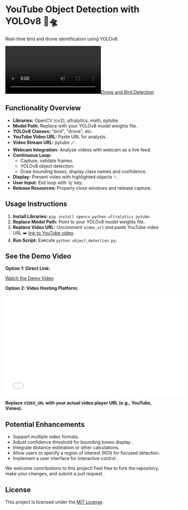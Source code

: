 # YouTube Object Detection with YOLOv8 🦅🛸

Real-time bird and drone identification using YOLOv8.

[![Drone and Bird Detection](object_detection_videos/object_detection_videos.mp4)](object_detection_videos/object_detection_videos.mp4)

## Functionality Overview

- **Libraries:** OpenCV (cv2), ultralytics, math, pytube.
- **Model Path:** Replace with your YOLOv8 model weights file.
- **YOLOv8 Classes:** "bird", "drone", etc.
- **YouTube Video URL:** Paste URL for analysis.
- **Video Stream URL:** pytube 🪄.
- **Webcam Integration:** Analyze videos with webcam as a live feed.
- **Continuous Loop:**
    - Capture, validate frames.
    - YOLOv8 object detection.
    - Draw bounding boxes, display class names and confidence.
- **Display:** Present video with highlighted objects ✨.
- **User Input:** Exit loop with 'q' key.
- **Release Resources:** Properly close windows and release capture.

## Usage Instructions

1. **Install Libraries:** `pip install opencv-python ultralytics pytube`.
2. **Replace Model Path:** Point to your YOLOv8 model weights file.
3. **Replace Video URL:** Uncomment `video_url` and paste YouTube video URL ➡️ [link to YouTube video](https://www.youtube.com/).
4. **Run Script:** Execute `python object_detection.py`.

## See the Demo Video

**Option 1: Direct Link:**

[Watch the Demo Video](object_detection_videos/object_detection_videos.mp4) ️

**Option 2: Video Hosting Platform:**

<iframe width="560" height="315" src="VIDEO_URL" frameborder="0" allow="autoplay; fullscreen; picture-in-picture" allowfullscreen></iframe>

**Replace `VIDEO_URL` with your actual video player URL (e.g., YouTube, Vimeo).**

## Potential Enhancements

- Support multiple video formats.
- Adjust confidence threshold for bounding boxes display ️.
- Integrate distance estimation or other calculations.
- Allow users to specify a region of interest (ROI) for focused detection.
- Implement a user interface for interactive control  ️.



We welcome contributions to this project! Feel free to fork the repository, make your changes, and submit a pull request .

## License

This project is licensed under the [MIT License](https://opensource.org/licenses/MIT).

